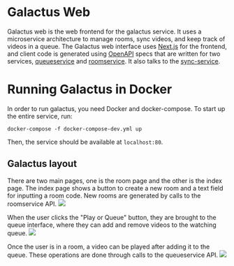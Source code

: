 # Galactus Web
Galactus web is the web frontend for the galactus service. It uses a microservice architecture to manage rooms, sync videos, and
keep track of videos in a queue.
The Galactus web interface uses [Next.js](https://nextjs.org/) for the frontend, and client code is generated using
[OpenAPI](https://github.com/OAI/OpenAPI-Specification) specs that are written for two services, [queueservice](https://github.com/galactus-player/queueservice) and [roomservice](https://github.com/galactus-player/roomservice). It also talks to the [sync-service](https://github.com/galactus-player/sync-service).

# Running Galactus in Docker
In order to run galactus, you need Docker and docker-compose. 
To start up the entire service, run:
```
docker-compose -f docker-compose-dev.yml up
```
Then, the service should be available at `localhost:80`.

## Galactus layout
There are two main pages, one is the room page and the other is the index page.
The index page shows a button to create a new room and a text field for inputting a room code.
New rooms are generated by calls to the roomservice API.
![](https://i.imgur.com/MZRwCXa.png)

When the user clicks the "Play or Queue" button, they are brought to the queue interface, where they can add and remove videos to
the watching queue.
![](https://i.imgur.com/6JA1Xk1.png)

Once the user is in a room, a video can be played after adding it to the queue.
These operations are done through calls to the queueservice API.
![](https://i.imgur.com/pp032xq.png)

